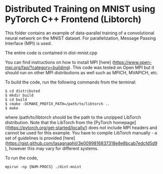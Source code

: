 # Distributed Training on MNIST using PyTorch C++ Frontend (Libtorch)

This folder contains an example of data-parallel training of a convolutional neural network on the MNIST dataset. For parallelization, Message Passing Interface (MPI) is used.

The entire code is contained in dist-mnist.cpp

You can find instructions on how to install MPI [here] (https://www.open-mpi.org/faq/?category=building). This code was tested on Open MPI but it should run on other MPI distributions as well such as MPICH, MVAPICH, etc.

To build the code, run the following commands from the terminal:

```shell
$ cd distributed
$ mkdir build
$ cd build
$ cmake -DCMAKE_PREFIX_PATH=/path/to/libtorch ..
$ make
```

where /path/to/libtorch should be the path to the unzipped LibTorch distribution. Note that the LibTorch from the [PyTorch homepage] ((https://pytorch.org/get-started/locally/) does not include MPI headers and cannot be used for this example. You have to compile LibTorch manually - a set of guidelines is provided [here] (https://gist.github.com/lasagnaphil/3e0099816837318e8e8bcab7edcfd5d9), however this may vary for different systems.

To run the code,

```shell
mpirun -np {NUM-PROCS} ./dist-mnist
```

